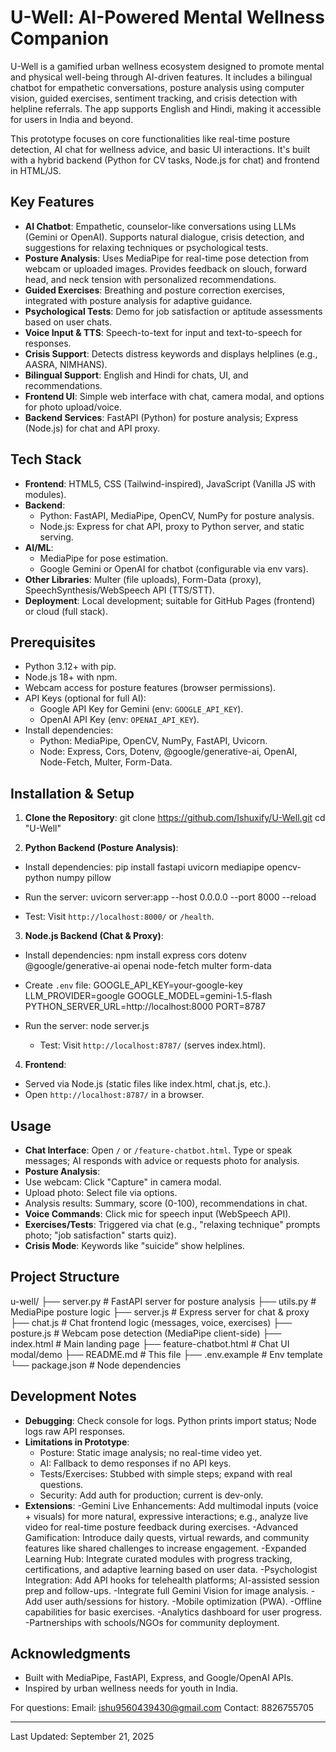 # U-Well: AI-Powered Mental Wellness Companion
U-Well is a gamified urban wellness ecosystem designed to promote mental and physical well-being through AI-driven features. It includes a bilingual chatbot for empathetic conversations, posture analysis using computer vision, guided exercises, sentiment tracking, and crisis detection with helpline referrals. The app supports English and Hindi, making it accessible for users in India and beyond.

This prototype focuses on core functionalities like real-time posture detection, AI chat for wellness advice, and basic UI interactions. It's built with a hybrid backend (Python for CV tasks, Node.js for chat) and frontend in HTML/JS.

## Key Features

- **AI Chatbot**: Empathetic, counselor-like conversations using LLMs (Gemini or OpenAI). Supports natural dialogue, crisis detection, and suggestions for relaxing techniques or psychological tests.
- **Posture Analysis**: Uses MediaPipe for real-time pose detection from webcam or uploaded images. Provides feedback on slouch, forward head, and neck tension with personalized recommendations.
- **Guided Exercises**: Breathing and posture correction exercises, integrated with posture analysis for adaptive guidance.
- **Psychological Tests**: Demo for job satisfaction or aptitude assessments based on user chats.
- **Voice Input & TTS**: Speech-to-text for input and text-to-speech for responses.
- **Crisis Support**: Detects distress keywords and displays helplines (e.g., AASRA, NIMHANS).
- **Bilingual Support**: English and Hindi for chats, UI, and recommendations.
- **Frontend UI**: Simple web interface with chat, camera modal, and options for photo upload/voice.
- **Backend Services**: FastAPI (Python) for posture analysis; Express (Node.js) for chat and API proxy.

## Tech Stack

- **Frontend**: HTML5, CSS (Tailwind-inspired), JavaScript (Vanilla JS with modules).
- **Backend**:
  - Python: FastAPI, MediaPipe, OpenCV, NumPy for posture analysis.
  - Node.js: Express for chat API, proxy to Python server, and static serving.
- **AI/ML**:
  - MediaPipe for pose estimation.
  - Google Gemini or OpenAI for chatbot (configurable via env vars).
- **Other Libraries**: Multer (file uploads), Form-Data (proxy), SpeechSynthesis/WebSpeech API (TTS/STT).
- **Deployment**: Local development; suitable for GitHub Pages (frontend) or cloud (full stack).

## Prerequisites

- Python 3.12+ with pip.
- Node.js 18+ with npm.
- Webcam access for posture features (browser permissions).
- API Keys (optional for full AI):
  - Google API Key for Gemini (env: `GOOGLE_API_KEY`).
  - OpenAI API Key (env: `OPENAI_API_KEY`).
- Install dependencies:
  - Python: MediaPipe, OpenCV, NumPy, FastAPI, Uvicorn.
  - Node: Express, Cors, Dotenv, @google/generative-ai, OpenAI, Node-Fetch, Multer, Form-Data.

## Installation & Setup

1. **Clone the Repository**:
   git clone https://github.com/Ishuxify/U-Well.git
   cd "U-Well"

   
2. **Python Backend (Posture Analysis)**:
- Install dependencies:
  pip install fastapi uvicorn mediapipe opencv-python numpy pillow

- Run the server:
  uvicorn server:app --host 0.0.0.0 --port 8000 --reload

- Test: Visit `http://localhost:8000/` or `/health`.

3. **Node.js Backend (Chat & Proxy)**:
- Install dependencies:
  npm install express cors dotenv @google/generative-ai openai node-fetch multer form-data

- Create `.env` file:
GOOGLE_API_KEY=your-google-key
LLM_PROVIDER=google 
GOOGLE_MODEL=gemini-1.5-flash
PYTHON_SERVER_URL=http://localhost:8000
PORT=8787

- Run the server:
  node server.js

  - Test: Visit `http://localhost:8787/` (serves index.html).

4. **Frontend**:
- Served via Node.js (static files like index.html, chat.js, etc.).
- Open `http://localhost:8787/` in a browser.

## Usage

- **Chat Interface**: Open `/` or `/feature-chatbot.html`. Type or speak messages; AI responds with advice or requests photo for analysis.
- **Posture Analysis**:
- Use webcam: Click "Capture" in camera modal.
- Upload photo: Select file via options.
- Analysis results: Summary, score (0-100), recommendations in chat.
- **Voice Commands**: Click mic for speech input (WebSpeech API).
- **Exercises/Tests**: Triggered via chat (e.g., "relaxing technique" prompts photo; "job satisfaction" starts quiz).
- **Crisis Mode**: Keywords like "suicide" show helplines.

## Project Structure
u-well/
├── server.py          # FastAPI server for posture analysis
├── utils.py           # MediaPipe posture logic
├── server.js          # Express server for chat & proxy
├── chat.js            # Chat frontend logic (messages, voice, exercises)
├── posture.js         # Webcam pose detection (MediaPipe client-side)
├── index.html         # Main landing page
├── feature-chatbot.html # Chat UI modal/demo
├── README.md          # This file
├── .env.example       # Env template
└── package.json       # Node dependencies


## Development Notes

- **Debugging**: Check console for logs. Python prints import status; Node logs raw API responses.
- **Limitations in Prototype**:
  - Posture: Static image analysis; no real-time video yet.
  - AI: Fallback to demo responses if no API keys.
  - Tests/Exercises: Stubbed with simple steps; expand with real questions.
  - Security: Add auth for production; current is dev-only.
- **Extensions**:
  -Gemini Live Enhancements: Add multimodal inputs (voice + visuals) for more natural, expressive interactions; e.g., analyze live video for real-time posture         feedback during exercises.
  -Advanced Gamification: Introduce daily quests, virtual rewards, and community features like shared challenges to increase engagement.
  -Expanded Learning Hub: Integrate curated modules with progress tracking, certifications, and adaptive learning based on user data.
  -Psychologist Integration: Add API hooks for telehealth platforms; AI-assisted session prep and follow-ups.
  -Integrate full Gemini Vision for image analysis.
  -Add user auth/sessions for history.
  -Mobile optimization (PWA).
  -Offline capabilities for basic exercises.
  -Analytics dashboard for user progress.
  -Partnerships with schools/NGOs for community deployment.
  
## Acknowledgments

- Built with MediaPipe, FastAPI, Express, and Google/OpenAI APIs.
- Inspired by urban wellness needs for youth in India.

For questions: Email: ishu9560439430@gmail.com
              Contact: 8826755705

---
Last Updated: September 21, 2025
